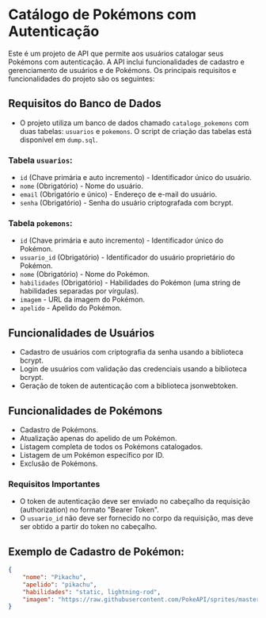 # Catálogo de Pokémons com Autenticação

Este é um projeto de API que permite aos usuários catalogar seus Pokémons com autenticação. A API inclui funcionalidades de cadastro e gerenciamento de usuários e de Pokémons. Os principais requisitos e funcionalidades do projeto são os seguintes:

## Requisitos do Banco de Dados

- O projeto utiliza um banco de dados chamado `catalogo_pokemons` com duas tabelas: `usuarios` e `pokemons`. O script de criação das tabelas está disponível em `dump.sql`.

### Tabela `usuarios`:

- `id` (Chave primária e auto incremento) - Identificador único do usuário.
- `nome` (Obrigatório) - Nome do usuário.
- `email` (Obrigatório e único) - Endereço de e-mail do usuário.
- `senha` (Obrigatório) - Senha do usuário criptografada com bcrypt.

### Tabela `pokemons`:

- `id` (Chave primária e auto incremento) - Identificador único do Pokémon.
- `usuario_id` (Obrigatório) - Identificador do usuário proprietário do Pokémon.
- `nome` (Obrigatório) - Nome do Pokémon.
- `habilidades` (Obrigatório) - Habilidades do Pokémon (uma string de habilidades separadas por vírgulas).
- `imagem` - URL da imagem do Pokémon.
- `apelido` - Apelido do Pokémon.

## Funcionalidades de Usuários

- Cadastro de usuários com criptografia da senha usando a biblioteca bcrypt.
- Login de usuários com validação das credenciais usando a biblioteca bcrypt.
- Geração de token de autenticação com a biblioteca jsonwebtoken.

## Funcionalidades de Pokémons

- Cadastro de Pokémons.
- Atualização apenas do apelido de um Pokémon.
- Listagem completa de todos os Pokémons catalogados.
- Listagem de um Pokémon específico por ID.
- Exclusão de Pokémons.

### Requisitos Importantes

- O token de autenticação deve ser enviado no cabeçalho da requisição (authorization) no formato "Bearer Token".
- O `usuario_id` não deve ser fornecido no corpo da requisição, mas deve ser obtido a partir do token no cabeçalho.

## Exemplo de Cadastro de Pokémon:

```json
{
    "nome": "Pikachu",
    "apelido": "pikachu",
    "habilidades": "static, lightning-rod",
    "imagem": "https://raw.githubusercontent.com/PokeAPI/sprites/master/sprites/pokemon/other/dream-world/25.svg"
}
